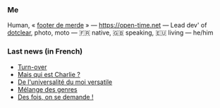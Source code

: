 ### Me

Human, « [footer de merde](https://open-time.net/post/2013/07/17/La-veritable-histoire-du-Footer-de-merde-) » — https://open-time.net — Lead dev' of [dotclear](https://git.dotclear.org/dev/dotclear), photo, moto — 🇫🇷 native, 🇬🇧 speaking, 🇪🇺 living — he/him

### Last news (in French)

<!-- BLOG-POST-LIST:START -->
- [Turn-over](https://open-time.net/post/2022/07/07/Turn-over)
- [Mais qui est Charlie ?](https://open-time.net/post/2022/07/06/Mais-qui-est-Charlie)
- [De l&#39;universalité du moi versatile](https://open-time.net/post/2022/07/05/De-l-universalite-du-moi-versatile)
- [Mélange des genres](https://open-time.net/post/2022/07/04/Melange-des-genres)
- [Des fois, on se demande !](https://open-time.net/post/2022/07/03/Des-fois-on-se-demande-)
<!-- BLOG-POST-LIST:END -->
